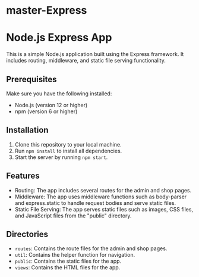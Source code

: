 ﻿# master-Express
# Node.js Express App

This is a simple Node.js application built using the Express framework. It includes routing, middleware, and static file serving functionality.

## Prerequisites

Make sure you have the following installed:

* Node.js (version 12 or higher)
* npm (version 6 or higher)

## Installation

1. Clone this repository to your local machine.
2. Run `npm install` to install all dependencies.
3. Start the server by running `npm start`.

## Features

* Routing: The app includes several routes for the admin and shop pages.
* Middleware: The app uses middleware functions such as body-parser and express.static to handle request bodies and serve static files.
* Static File Serving: The app serves static files such as images, CSS files, and JavaScript files from the "public" directory.

## Directories

* `routes`: Contains the route files for the admin and shop pages.
* `util`: Contains the helper function for navigation.
* `public`: Contains the static files for the app.
* `views`: Contains the HTML files for the app.
